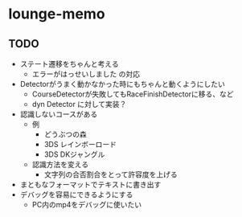 # lounge-memo

## TODO

- ステート遷移をちゃんと考える
  - エラーがはっせいしました の対応
- Detectorがうまく動かなかった時にもちゃんと動くようにしたい
  - CourseDetectorが失敗してもRaceFinishDetectorに移る、など
  - dyn Detector に対して実装？
- 認識しないコースがある
  - 例
    - どうぶつの森
    - 3DS レインボーロード
    - 3DS DKジャングル
  - 認識方法を変える
    - 文字列の合否割合をとって許容度を上げる
- まともなフォーマットでテキストに書き出す
- デバッグを容易にできるようにする
  - PC内のmp4をデバッグに使いたい
